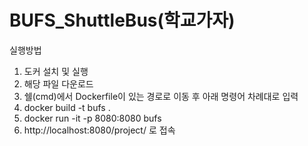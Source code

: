 # BUFS_ShuttleBus(학교가자)


실행방법
1. 도커 설치 및 실행
2. 해당 파일 다운로드
3. 쉘(cmd)에서 Dockerfile이 있는 경로로 이동 후 아래 명령어 차례대로 입력
4. docker build -t bufs .
5. docker run -it -p 8080:8080 bufs
6. http://localhost:8080/project/ 로 접속
